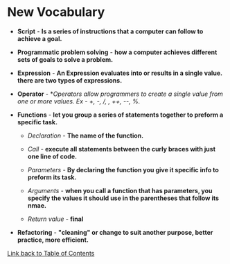 # New Vocabulary

+ **Script** - **Is a series of instructions that a computer can follow to achieve a goal.**
 
+ **Programmatic problem solving** - **how a computer achieves different sets of goals to solve a problem.**

+ **Expression** - **An Expression evaluates into or results in a single value. there are two types of expressions.**

+ **Operator** - **Operators allow programmers to create a single value from one or more values. Ex - +, -, /, *, ++, --, %.**

+ **Functions** - **let you group a series of statements together to preform a specific task.**
    
    - *Declaration* - **The name of the function.**
    
    - *Call* - **execute all statements between the curly braces with just one line of code.**
    
    - *Parameters* - **By declaring the function you give it specific info to preform its task.**
    
    - *Arguments* - **when you call a function that has parameters, you specify the values it should use in the parentheses that follow its nmae.**
    
    - *Return value* - **final**

+ **Refactoring** - **"cleaning" or change to suit another purpose, better practice, more efficient.**

[Link back to Table of Contents](102/README.md)